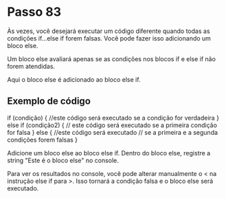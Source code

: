 # Passo 83

Às vezes, você desejará executar um código diferente quando todas as condições if...else if forem falsas. Você pode fazer isso adicionando um bloco else.

Um bloco else avaliará apenas se as condições nos blocos if e else if não forem atendidas.

Aqui o bloco else é adicionado ao bloco else if.

## Exemplo de código

if (condição) {
  //este código será executado se a condição for verdadeira
} else if (condição2) {
  // este código será executado se a primeira condição for falsa
} else {
  //este código será executado 
  // se a primeira e a segunda condições forem falsas
}

Adicione um bloco else ao bloco else if. Dentro do bloco else, registre a string "Este é o bloco else" no console.

Para ver os resultados no console, você pode alterar manualmente o < na instrução else if para >. Isso tornará a condição falsa e o bloco else será executado.